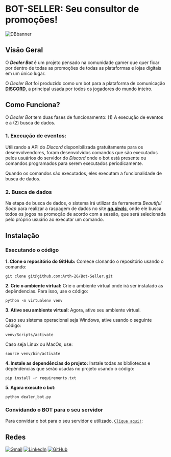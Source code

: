 # BOT-SELLER: Seu consultor de promoções!
![DBbanner](media/DB_banner.png)

## Visão Geral
O ***Dealer Bot*** é um projeto pensado na comunidade gamer que quer ficar por dentro de todas as promoções de todas as plataformas e lojas digitais em um único lugar.

O *Dealer Bot* foi produzido como um bot para a plataforma de comunicação [****DISCORD****](https://*Discord*.com/), a principal usada por todos os jogadores do mundo inteiro.

## Como Funciona?
O *Dealer Bot* tem duas fases de funcionamento: (1) A execução de eventos e a (2) busca de dados. 

### 1. Execução de eventos:
Utilizando a API do *Discord* disponibilizada gratuitamente para os desenvolvendores, foram desenvolvidos comandos que são executados pelos usuários do servidor do *Discord* onde o bot está presente ou comandos programados para serem executados periodicamente.

Quando os comandos são executados, eles executam a funcionalidade de busca de dados.

### 2. Busca de dados

Na etapa de busca de dados, o sistema irá utilizar da ferramenta *Beautiful Soap* para realizar a raspagem de dados no site [***gg.deals***](https://gg.deals), onde ele busca todos os jogos na promoção de acordo com a sessão, que será selecionada pelo próprio usuário ao executar um comando.

## Instalação

### Executando o código
**1. Clone o repositório do GitHub:** Comece clonando o repositório usando o comando:

`git clone git@github.com:Arth-26/Bot-Seller.git`

**2. Crie o ambiente virtual:** Crie o ambiente virtual onde irá ser instalado as depêndencias. Para isso, use o código:

`python -m virtualenv venv`

**3. Ative seu ambiente virtual:** Agora, ative seu ambiente virtual. 

Caso seu sistema operacional seja Windows, ative usando o seguinte código:

`venv/Scripts/activate`

Caso seja Linux ou MacOs, use:

`source venv/bin/activate`

**4. Instale as dependências do projeto:** Instale todas as bibliotecas e depêndencias que serão usadas no projeto usando o código:

`pip install -r requirements.txt`

**5. Agora execute o bot:**

`python dealer_bot.py`

### Convidando o BOT para o seu servidor

Para convidar o bot para o seu servidor e utilizado, [`Clique aqui!`](https://discord.com/oauth2/authorize?client_id=1295436747437772812&permissions=1719631824813297&integration_type=0&scope=bot):


## Redes
<p align="left">
  <a href="mailto:artgomesalves@gmail.com" title="Gmail">
  <img src="https://img.shields.io/badge/Gmail-D14836?style=for-the-badge&logo=gmail&logoColor=white" alt="Gmail"/></a>
  <a href="https://www.linkedin.com/in/arthur-gomes-513070241?utm_source=share&utm_campaign=share_via&utm_content=profile&utm_medium=ios_app" title="LinkedIn">
  <img src="https://img.shields.io/badge/LinkedIn-0077B5?style=for-the-badge&logo=linkedin&logoColor=white" alt="LinkedIn"/></a>
  <a href="https://github.com/Arth-26" title="GitHub">
  <img src="https://img.shields.io/badge/GitHub-100000?style=for-the-badge&logo=github&logoColor=white" alt="GitHub"/></a>
</p>




